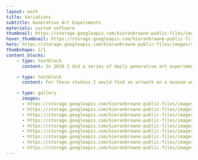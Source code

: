 ```yaml
---
layout: work
title: Variations
subtitle: Generative Art Experiments
materials: custom software
thumbnail: https://storage.googleapis.com/kieranbrowne-public-files/images/variations_53.png
hover_thumbnail: https://storage.googleapis.com/kieranbrowne-public-files/images/variations_3.png
hero: https://storage.googleapis.com/kieranbrowne-public-files/images/variations_53.png
thumbshape: 1/1
content_blocks:
    - type: textblock
      content: In 2018 I did a series of daily generative art experiments attempting to recreate with code numerous paintings, drawings and prints of 20th century modern art. 

    - type: textblock
      content: For these studies I would find an artwork on a museum website (usually the Tate) and try to reproduce it as closely as I could in code. After creating a close copy I would play with the resulting code to produce variations of the composition. The resulting images are somewhere between copies and originals, being technically novel, but deeply indebted to the creativity of the original author.

    - type: gallery
      images:
      - https://storage.googleapis.com/kieranbrowne-public-files/images/variations_2.png
      - https://storage.googleapis.com/kieranbrowne-public-files/images/variations_53.png
      - https://storage.googleapis.com/kieranbrowne-public-files/images/variations_3.png
      - https://storage.googleapis.com/kieranbrowne-public-files/images/variations_8.png
      - https://storage.googleapis.com/kieranbrowne-public-files/images/variations_7.png
      - https://storage.googleapis.com/kieranbrowne-public-files/images/variations_9.png
      - https://storage.googleapis.com/kieranbrowne-public-files/images/variations_5.png
      - https://storage.googleapis.com/kieranbrowne-public-files/images/variations_4.png
      - https://storage.googleapis.com/kieranbrowne-public-files/images/variations_6.png
---
```


